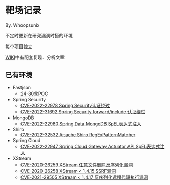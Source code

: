 # 靶场记录
By. Whoopsunix

不定时更新在研究漏洞时搭的环境

每个项目独立

[WIKI](whoopsunix.com)中有配套复现、分析文章

## 已有环境
+ Fastjson
  + [24-80含POC](fastjsonDemo)
+ Spring Security
    + [CVE-2022-22978 Spring Security认证绕过](springSecurityDemo/CVE-2022-22978)
    + [CVE-2022-31692 Spring Security forward/include 认证绕过](springSecurityDemo/CVE-2022-31692])
+ MongoDB
    + [CVE-2022-22980 Spring Data MongoDB SpEL表达式注入](springDataDemo/CVE-2022-22980)
+ Shiro
    + [CVE-2022-32532 Apache Shiro RegExPatternMatcher](shiroDemo/CVE_2022_32532)
+ Spring Cloud
    + [CVE-2022-22947 Spring Cloud Gateway Actuator API SpEL表达式注入](SpringCloudDemo/CVE_2022_22947)
+ XStream
    + [CVE-2020-26259 XStream 任意文件删除反序列化漏洞](XStreamDemo/Demo)
    + [CVE-2020-26258 XStream < 1.4.15 SSRF漏洞](XStreamDemo/Demo)
    + [CVE-2021-29505 XStream < 1.4.17 反序列化远程代码执行漏洞](XStreamDemo/CVE-2021-29505)







